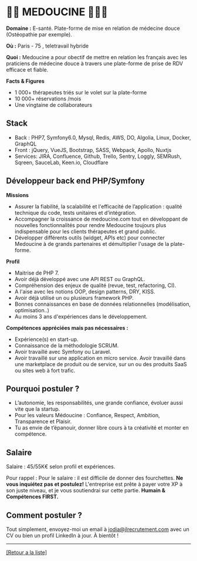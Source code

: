 # 🧘🏼 MEDOUCINE 🧑🏻‍⚕️

**Domaine :** E-santé. Plate-forme de mise en relation de médecine douce (Ostéopathie par exemple).

**Où :** Paris - 75 , teletravail hybride

**Quoi :** Medoucine a pour obectif de mettre en relation les français avec les praticiens de médecine douce à travers une plate-forme de prise de RDV efficace et fiable.

**Facts & Figures**

* 1 000+ thérapeutes triés sur le volet sur la plate-forme
* 10 000+ réservations /mois
* Une vingtaine de collaborateurs

## Stack

* Back : PHP7, Symfony6.0, Mysql, Redis, AWS, DO, Algolia, Linux, Docker, GraphQL
* Front : jQuery, VueJS, Bootstrap, SASS, Webpack, Apollo, Nuxtjs
* Services: JIRA, Confluence, Github, Trello, Sentry, Loggly, SEMRush, Sqreen, SauceLab, Keen.io, Cloudflare

## Développeur back end PHP/Symfony

**Missions**

* Assurer la fiabilité, la scalabilité et l'efficacité de l’application : qualité technique du code, tests unitaires et d’intégration.
* Accompagner la croissance de medoucine.com tout en développant de nouvelles fonctionnalités pour rendre Medoucine toujours plus indispensable pour les clients thérapeutes et grand public.
* Développer différents outils (widget, APIs etc) pour connecter Medoucine à de grands partenaires et démultiplier l'usage de la plate-forme.

**Profil**

* Maitrise de PHP 7.
* Avoir déjà développé avec une API REST ou GraphQL.
* Compréhension des enjeux de qualité (revue, test, refactoring, CI).
* A l'aise avec les notions OOP, design patterns, DRY, KISS.
* Avoir déjà utilisé un ou plusieurs framework PHP.
* Bonnes connaissances en base de données relationnelles (modélisation, optimisation..)
* Au moins 3 ans d'expériences dans le développement.

**Compétences appréciées mais pas nécessaires :**

* Expérience(s) en start-up.
* Connaissance de la méthodologie SCRUM.
* Avoir travaillé avec Symfony ou Laravel.
* Avoir travaillé sur une application en micro service.
Avoir travaillé dans une marketplace de produit ou de service, sur un ou des produits SaaS ou sites web à fort trafic.

## Pourquoi postuler ?

* L’autonomie, les responsabilités, une grande confiance, évoluer aussi vite que la startup.
* Pour les valeurs Médoucine : Confiance, Respect, Ambition, Transparence et Plaisir. 
* Tu as envie de t’épanouir, donner libre cours à ta créativité et monter en compétence.  

## Salaire

Salaire : 45/55K€ selon profil et expériences.

Pour rappel :  Pour le salaire : il est difficile de donner des fourchettes. **Ne vous inquiétez pas et postulez!** L'entreprise est prête à payer votre XP à son juste niveau, et je vous soutiendrai sur cette partie. **Humain & Compétences FIRST.**

## Comment postuler ?

Tout simplement, envoyez-moi un email à jodia@jlrecrutement.com avec un CV ou bien un profil LinkedIn à jour. À bientôt !

----
<a href="https://github.com/jlondiche/job-board-php/blob/master/README.md">[Retour a la liste]</a>